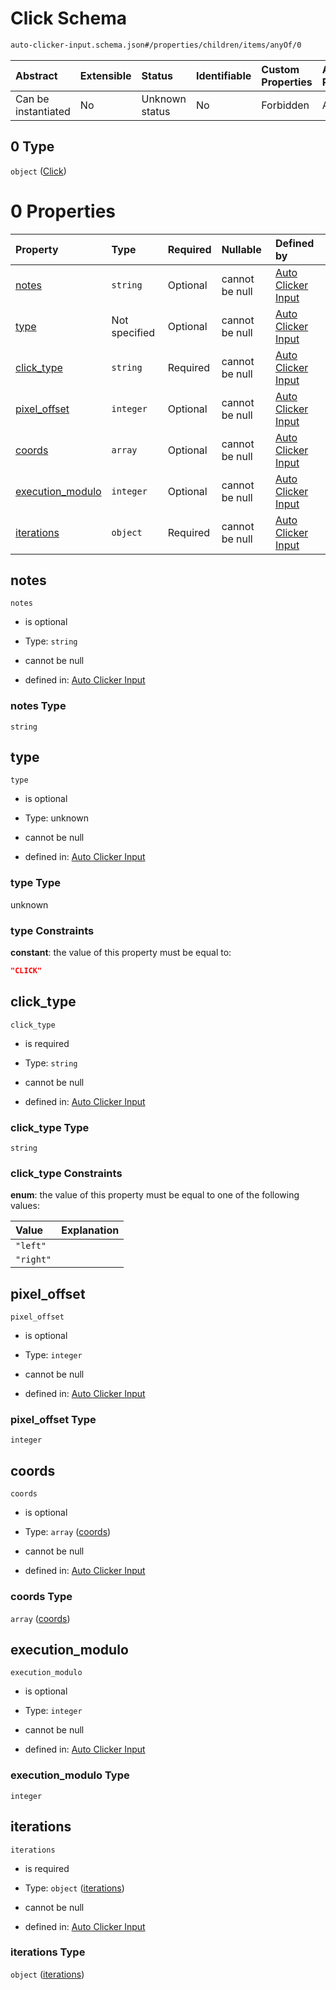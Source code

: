 # Click Schema

```txt
auto-clicker-input.schema.json#/properties/children/items/anyOf/0
```



| Abstract            | Extensible | Status         | Identifiable | Custom Properties | Additional Properties | Access Restrictions | Defined In                                                                                          |
| :------------------ | :--------- | :------------- | :----------- | :---------------- | :-------------------- | :------------------ | :-------------------------------------------------------------------------------------------------- |
| Can be instantiated | No         | Unknown status | No           | Forbidden         | Allowed               | none                | [auto-clicker-input.schema.json\*](../../out/auto-clicker-input.schema.json "open original schema") |

## 0 Type

`object` ([Click](auto-clicker-input-properties-events-items-anyof-click.md))

# 0 Properties

| Property                               | Type          | Required | Nullable       | Defined by                                                                                                                                                                                                  |
| :------------------------------------- | :------------ | :------- | :------------- | :---------------------------------------------------------------------------------------------------------------------------------------------------------------------------------------------------------- |
| [notes](#notes)                        | `string`      | Optional | cannot be null | [Auto Clicker Input](auto-clicker-input-properties-events-items-anyof-click-properties-notes.md "auto-clicker-input.schema.json#/properties/children/items/anyOf/0/properties/notes")                       |
| [type](#type)                          | Not specified | Optional | cannot be null | [Auto Clicker Input](auto-clicker-input-properties-events-items-anyof-click-properties-type.md "auto-clicker-input.schema.json#/properties/children/items/anyOf/0/properties/type")                         |
| [click\_type](#click_type)             | `string`      | Required | cannot be null | [Auto Clicker Input](auto-clicker-input-properties-events-items-anyof-click-properties-click_type.md "auto-clicker-input.schema.json#/properties/children/items/anyOf/0/properties/click_type")             |
| [pixel\_offset](#pixel_offset)         | `integer`     | Optional | cannot be null | [Auto Clicker Input](auto-clicker-input-properties-events-items-anyof-click-properties-pixel_offset.md "auto-clicker-input.schema.json#/properties/children/items/anyOf/0/properties/pixel_offset")         |
| [coords](#coords)                      | `array`       | Optional | cannot be null | [Auto Clicker Input](auto-clicker-input-properties-events-items-anyof-click-properties-coords.md "auto-clicker-input.schema.json#/properties/children/items/anyOf/0/properties/coords")                     |
| [execution\_modulo](#execution_modulo) | `integer`     | Optional | cannot be null | [Auto Clicker Input](auto-clicker-input-properties-events-items-anyof-click-properties-execution_modulo.md "auto-clicker-input.schema.json#/properties/children/items/anyOf/0/properties/execution_modulo") |
| [iterations](#iterations)              | `object`      | Required | cannot be null | [Auto Clicker Input](auto-clicker-input-defs-iterations.md "auto-clicker-input.schema.json#/properties/children/items/anyOf/0/properties/iterations")                                                       |

## notes



`notes`

*   is optional

*   Type: `string`

*   cannot be null

*   defined in: [Auto Clicker Input](auto-clicker-input-properties-events-items-anyof-click-properties-notes.md "auto-clicker-input.schema.json#/properties/children/items/anyOf/0/properties/notes")

### notes Type

`string`

## type



`type`

*   is optional

*   Type: unknown

*   cannot be null

*   defined in: [Auto Clicker Input](auto-clicker-input-properties-events-items-anyof-click-properties-type.md "auto-clicker-input.schema.json#/properties/children/items/anyOf/0/properties/type")

### type Type

unknown

### type Constraints

**constant**: the value of this property must be equal to:

```json
"CLICK"
```

## click\_type



`click_type`

*   is required

*   Type: `string`

*   cannot be null

*   defined in: [Auto Clicker Input](auto-clicker-input-properties-events-items-anyof-click-properties-click_type.md "auto-clicker-input.schema.json#/properties/children/items/anyOf/0/properties/click_type")

### click\_type Type

`string`

### click\_type Constraints

**enum**: the value of this property must be equal to one of the following values:

| Value     | Explanation |
| :-------- | :---------- |
| `"left"`  |             |
| `"right"` |             |

## pixel\_offset



`pixel_offset`

*   is optional

*   Type: `integer`

*   cannot be null

*   defined in: [Auto Clicker Input](auto-clicker-input-properties-events-items-anyof-click-properties-pixel_offset.md "auto-clicker-input.schema.json#/properties/children/items/anyOf/0/properties/pixel_offset")

### pixel\_offset Type

`integer`

## coords



`coords`

*   is optional

*   Type: `array` ([coords](auto-clicker-input-properties-events-items-anyof-click-properties-coords.md))

*   cannot be null

*   defined in: [Auto Clicker Input](auto-clicker-input-properties-events-items-anyof-click-properties-coords.md "auto-clicker-input.schema.json#/properties/children/items/anyOf/0/properties/coords")

### coords Type

`array` ([coords](auto-clicker-input-properties-events-items-anyof-click-properties-coords.md))

## execution\_modulo



`execution_modulo`

*   is optional

*   Type: `integer`

*   cannot be null

*   defined in: [Auto Clicker Input](auto-clicker-input-properties-events-items-anyof-click-properties-execution_modulo.md "auto-clicker-input.schema.json#/properties/children/items/anyOf/0/properties/execution_modulo")

### execution\_modulo Type

`integer`

## iterations



`iterations`

*   is required

*   Type: `object` ([iterations](auto-clicker-input-defs-iterations.md))

*   cannot be null

*   defined in: [Auto Clicker Input](auto-clicker-input-defs-iterations.md "auto-clicker-input.schema.json#/properties/children/items/anyOf/0/properties/iterations")

### iterations Type

`object` ([iterations](auto-clicker-input-defs-iterations.md))
